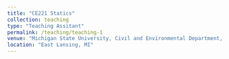 ```yaml
---
title: "CE221 Statics"
collection: teaching
type: "Teaching Assitant"
permalink: /teaching/teaching-1
venue: "Michigan State University, Civil and Environmental Department, 2020-2024"
location: "East Lansing, MI"
---
```

